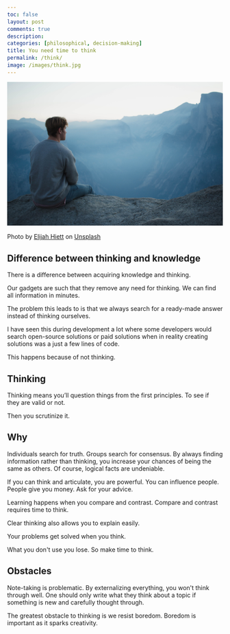 ```yaml
---
toc: false
layout: post
comments: true
description:
categories: [philosophical, decision-making]
title: You need time to think
permalink: /think/
image: /images/think.jpg
---
```

![](/images/think.jpg)

Photo by <a href="https://unsplash.com/@elijahdhiett?utm_source=unsplash&utm_medium=referral&utm_content=creditCopyText">Elijah Hiett</a> on <a href="https://unsplash.com/s/photos/think?utm_source=unsplash&utm_medium=referral&utm_content=creditCopyText">Unsplash</a>

## Difference between thinking and knowledge
  
There is a difference between acquiring knowledge and thinking.

Our gadgets are such that they remove any need for thinking. We can find all information in minutes.

The problem this leads to is that we always search for a ready-made answer instead of thinking ourselves.

I have seen this during development a lot where some developers would search open-source solutions or paid solutions when in reality creating solutions was a just a few lines of code.

This happens because of not thinking.

## Thinking

Thinking means you’ll question things from the first principles. To see if they are valid or not. 

Then you scrutinize it.

## Why

Individuals search for truth. Groups search for consensus. By always finding information rather than thinking, you increase your chances of being the same as others. Of course, logical facts are undeniable.

If you can think and articulate, you are powerful. You can influence people. People give you money. Ask for your advice. 

Learning happens when you compare and contrast. Compare and contrast requires time to think.

Clear thinking also allows you to explain easily.

Your problems get solved when you think.

What you don't use you lose. So make time to think.

## Obstacles

Note-taking is problematic. By externalizing everything, you won't think through well. One should only write what they think about a topic if something is new and carefully thought through.

The greatest obstacle to thinking is we resist boredom. Boredom is important as it sparks creativity.
